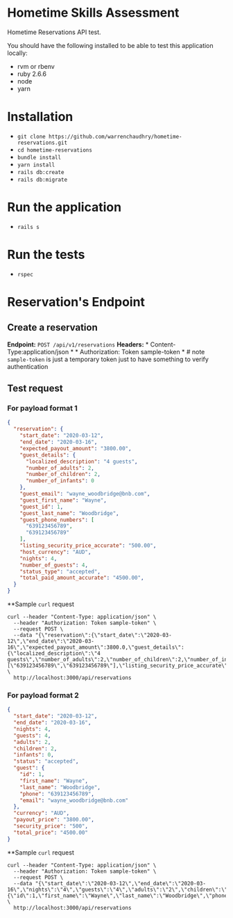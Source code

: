 # Hometime Skills Assessment
Hometime Reservations API test.

You should have the following installed to be able to test this application locally:
  * rvm or rbenv
  * ruby 2.6.6
  * node
  * yarn

# Installation
  * `git clone https://github.com/warrenchaudhry/hometime-reservations.git`
  * `cd hometime-reservations`
  * `bundle install`
  * `yarn install`
  * `rails db:create`
  * `rails db:migrate`

# Run the application
  * `rails s` 

# Run the tests
  * `rspec`

# Reservation's Endpoint
## Create a reservation
  **Endpoint:** `POST /api/v1/reservations`
  **Headers:** 
    * Content-Type:application/json *
    * Authorization: Token sample-token * # note `sample-token` is just a temporary token just to have something to verify authentication


## Test request

### For payload format 1
```json
{
  "reservation": {
    "start_date": "2020-03-12",
    "end_date": "2020-03-16",
    "expected_payout_amount": "3800.00",
    "guest_details": {
      "localized_description": "4 guests",
      "number_of_adults": 2,
      "number_of_children": 2,
      "number_of_infants": 0
    },
    "guest_email": "wayne_woodbridge@bnb.com",
    "guest_first_name": "Wayne",
    "guest_id": 1,
    "guest_last_name": "Woodbridge",
    "guest_phone_numbers": [
      "639123456789",
      "639123456789"
    ],
    "listing_security_price_accurate": "500.00",
    "host_currency": "AUD",
    "nights": 4,
    "number_of_guests": 4,
    "status_type": "accepted",
    "total_paid_amount_accurate": "4500.00",
  }
}
```

**Sample `curl` request

```
curl --header "Content-Type: application/json" \
  --header "Authorization: Token sample-token" \
  --request POST \
  --data "{\"reservation\":{\"start_date\":\"2020-03-12\",\"end_date\":\"2020-03-16\",\"expected_payout_amount\":3800.0,\"guest_details\":{\"localized_description\":\"4 guests\",\"number_of_adults\":2,\"number_of_children\":2,\"number_of_infants\":0},\"guest_email\":\"wayne_woodbridge@bnb.com\",\"guest_first_name\":\"Wayne\",\"guest_id\":1,\"guest_last_name\":\"Woodbridge\",\"guest_phone_numbers\":[\"639123456789\",\"639123456789\"],\"listing_security_price_accurate\":500.0,\"host_currency\":\"AUD\",\"nights\":4,\"number_of_guests\":4,\"status_type\":\"accepted\",\"total_paid_amount_accurate\":4500.0}}" \
  http://localhost:3000/api/reservations

```

### For payload format 2

```json
{ 
  "start_date": "2020-03-12", 
  "end_date": "2020-03-16", 
  "nights": 4, 
  "guests": 4, 
  "adults": 2, 
  "children": 2, 
  "infants": 0, 
  "status": "accepted", 
  "guest": { 
    "id": 1, 
    "first_name": "Wayne", 
    "last_name": "Woodbridge", 
    "phone": "639123456789", 
    "email": "wayne_woodbridge@bnb.com" 
  }, 
  "currency": "AUD", 
  "payout_price": "3800.00", 
  "security_price": "500", 
  "total_price": "4500.00" 
}

```

**Sample `curl` request

```
curl --header "Content-Type: application/json" \
  --header "Authorization: Token sample-token" \
  --request POST \
  --data "{\"start_date\":\"2020-03-12\",\"end_date\":\"2020-03-16\",\"nights\":\"4\",\"guests\":\"4\",\"adults\":\"2\",\"children\":\"2\",\"infants\":\"0\",\"status\":\"accepted\",\"guest\":{\"id\":1,\"first_name\":\"Wayne\",\"last_name\":\"Woodbridge\",\"phone\":\"639123456789\",\"email\":\"wayne_woodbridge@bnb.com\"},\"currency\":\"AUD\",\"payout_price\":\"3800.00\",\"security_price\":\"500\",\"total_price\":\"4500.00\"}" \
  http://localhost:3000/api/reservations
